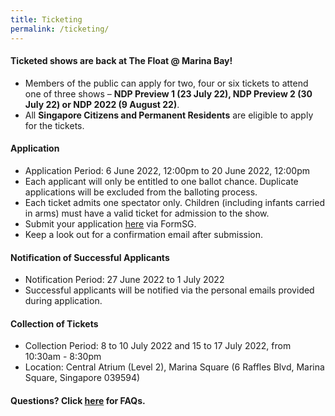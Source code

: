 ```yaml
---
title: Ticketing
permalink: /ticketing/
---
```

#### Ticketed shows are back at The Float @ Marina Bay!
* Members of the public can apply for two, four or six tickets to attend one of three shows – **NDP Preview 1 (23 July 22), NDP Preview 2 (30 July 22) or NDP 2022 (9 August 22)**.
* All **Singapore Citizens and Permanent Residents** are eligible to apply for the tickets.


#### Application
* Application Period: 6 June 2022, 12:00pm to 20 June 2022, 12:00pm
* Each applicant will only be entitled to one ballot chance. Duplicate applications will be excluded from the balloting process.
* Each ticket admits one spectator only. Children (including infants carried in arms) must have a valid ticket for admission to the show.
* Submit your application [here](https://form.gov.sg/6273f1e0c8f704001298ef63) via FormSG. 
* Keep a look out for a confirmation email after submission.


#### Notification of Successful Applicants
* Notification Period: 27 June 2022 to 1 July 2022
* Successful applicants will be notified via the personal emails provided during application. 


#### Collection of Tickets 
* Collection Period: 8 to 10 July 2022 and 15 to 17 July 2022, from 10:30am - 8:30pm
* Location: Central Atrium (Level 2), Marina Square (6 Raffles Blvd, Marina Square, Singapore 039594)


#### Questions? Click [here](/ticketing) for FAQs.   
